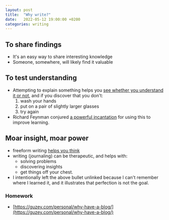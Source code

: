 ```yaml
---
layout: post
title:  "Why write?"
date:   2022-05-12 19:00:00 +0200
categories: writing
---
```


## To share findings
- It's an easy way to share interesting knowledge
- Someone, somewhere, will likely find it valuable

## To test understanding
- Attempting to explain something helps you [see whether you understand it or not](http://www.covingtoninnovations.com/mc/WriteThinkLearn.pdf), and if you discover that you don't: 
    1. wash your hands
    1. put on a pair of slightly larger glasses
    1. try again
- Richard Feynman conjured [a powerful incantation](https://fs.blog/feynman-technique/) for using this to improve learning.

## Moar insight, moar power
- freeform writing [helps you think](http://www.covingtoninnovations.com/mc/WriteThinkLearn.pdfd)
- writing (journaling) can be therapeutic, and helps with:
    - solving problems
    - discovering insights
    - get things off your chest. 
- I intentionally left the above bullet unlinked because I can't remember where I learned it, and it illustrates that perfection is not the goal.

### Homework

- [https://guzey.com/personal/why-have-a-blog/](https://guzey.com/personal/why-have-a-blog/)